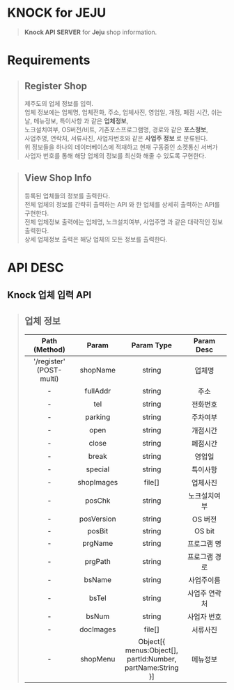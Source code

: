 # KNOCK for JEJU
>  **Knock API SERVER** for **Jeju** shop information.

# Requirements

> ## Register Shop
> 제주도의 업체 정보를 입력. <br>
> 업체 정보에는 업체명, 업체전화, 주소, 업체사진, 영업일, 개점, 폐점 시간, 쉬는날, 메뉴정보, 특이사항 과 같은 **업체정보**, <br>
> 노크설치여부, OS버전/비트, 기존포스프로그램명, 경로와 같은 **포스정보**, <br>
> 사업주명, 연락처, 서류사진, 사업자번호와 같은 **사업주 정보** 로 분류된다.<br>
> 위 정보들을 하나의 데이터베이스에 적재하고 현재 구동중인 소켓통신 서버가 <br>
> 사업자 번호를 통해 해당 업체의 정보를 최신화 해줄 수 있도록 구현한다. <br>

> ## View Shop Info
> 등록된 업체들의 정보를 출력한다. <br>
> 전체 업체의 정보를 간략히 출력하는 API 와 한 업체를 상세히 출력하는 API를 구현한다.<br>
> 전체 업체정보 출력에는 업체명, 노크설치여부, 사업주명 과 같은 대략적인 정보 출력한다. <br>
> 상세 업체정보 출력은 해당 업체의 모든 정보를 출력한다. <br>

# API DESC
## Knock 업체 입력 API

> ## 업체 정보
>|Path<br>(Method)	|Param	|Param Type	|Param Desc	|
>|:-:|:-:|:-:|:-:|
>|'/register'<br>(POST-multi)|shopName|string|업체명|
>|-|fullAddr|string|주소|
>|-|tel|string|전화번호|
>|-|parking|string|주차여부|
>|-|open|string|개점시간|
>|-|close|string|폐점시간|
>|-| break| string | 영업일|
>|-|special| string | 특이사항|
>|-| shopImages| file[] | 업체사진 |
>|-| posChk | string | 노크설치여부 |
>|-| posVersion | string |  OS 버전 |
>|-| posBit | string | OS bit |
>|-| prgName | string | 프로그램 명 |
>|-| prgPath | string | 프로그램 경로 |
>|-| bsName | string | 사업주이름 |
>|-| bsTel | string | 사업주 연락처 |
>|-| bsNum | string | 사업자 번호 |
>|-| docImages | file[] |  서류사진|
>|-| shopMenu | Object[{ <br> menus:Object[],<br> partId:Number,<br> partName:String <br> }] | 메뉴정보|
